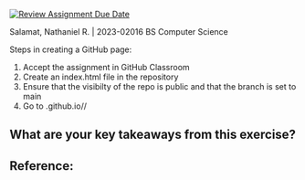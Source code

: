 [![Review Assignment Due Date](https://classroom.github.com/assets/deadline-readme-button-22041afd0340ce965d47ae6ef1cefeee28c7c493a6346c4f15d667ab976d596c.svg)](https://classroom.github.com/a/nWQdyJGq)

Salamat, Nathaniel R. | 2023-02016
BS Computer Science


Steps in creating a GitHub page:
1. Accept the assignment in GitHub Classroom
2. Create an index.html file in the repository
3. Ensure that the visibilty of the repo is public and that the branch is set to main
4. Go to <GitHub Classroom name>.github.io/<repository name>/

What are your key takeaways from this exercise?
- 

Reference:
- 
